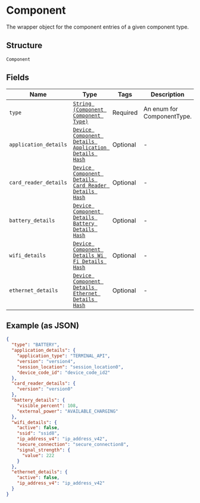 
# Component

The wrapper object for the component entries of a given component type.

## Structure

`Component`

## Fields

| Name | Type | Tags | Description |
|  --- | --- | --- | --- |
| `type` | [`String (Component Component Type)`](../../doc/models/component-component-type.md) | Required | An enum for ComponentType. |
| `application_details` | [`Device Component Details Application Details Hash`](../../doc/models/device-component-details-application-details.md) | Optional | - |
| `card_reader_details` | [`Device Component Details Card Reader Details Hash`](../../doc/models/device-component-details-card-reader-details.md) | Optional | - |
| `battery_details` | [`Device Component Details Battery Details Hash`](../../doc/models/device-component-details-battery-details.md) | Optional | - |
| `wifi_details` | [`Device Component Details Wi Fi Details Hash`](../../doc/models/device-component-details-wi-fi-details.md) | Optional | - |
| `ethernet_details` | [`Device Component Details Ethernet Details Hash`](../../doc/models/device-component-details-ethernet-details.md) | Optional | - |

## Example (as JSON)

```json
{
  "type": "BATTERY",
  "application_details": {
    "application_type": "TERMINAL_API",
    "version": "version4",
    "session_location": "session_location0",
    "device_code_id": "device_code_id2"
  },
  "card_reader_details": {
    "version": "version0"
  },
  "battery_details": {
    "visible_percent": 108,
    "external_power": "AVAILABLE_CHARGING"
  },
  "wifi_details": {
    "active": false,
    "ssid": "ssid8",
    "ip_address_v4": "ip_address_v42",
    "secure_connection": "secure_connection8",
    "signal_strength": {
      "value": 222
    }
  },
  "ethernet_details": {
    "active": false,
    "ip_address_v4": "ip_address_v42"
  }
}
```

